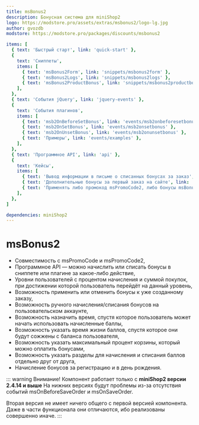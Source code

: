 ```yaml
---
title: msBonus2
description: Бонусная система для miniShop2
logo: https://modstore.pro/assets/extras/msbonus2/logo-lg.jpg
author: gvozdb
modstore: https://modstore.pro/packages/discounts/msbonus2

items: [
  { text: 'Быстрый старт', link: 'quick-start' },
  {
    text: 'Сниппеты',
    items: [
      { text: 'msBonus2Form', link: 'snippets/msbonus2form' },
      { text: 'msBonus2Logs', link: 'snippets/msbonus2logs' },
      { text: 'msBonus2ProductBonus', link: 'snippets/msbonus2productbonus' },
    ],
  },
  { text: 'События jQuery', link: 'jquery-events' },
  {
    text: 'События плагинов',
    items: [
      { text: 'msb2OnBeforeSetBonus', link: 'events/msb2onbeforesetbonus' },
      { text: 'msb2OnSetBonus', link: 'events/msb2onsetbonus' },
      { text: 'msb2OnUnsetBonus', link: 'events/msb2onunsetbonus' },
      { text: 'Примеры', link: 'events/examples' },
    ],
  },
  { text: 'Программное API', link: 'api' },
  {
    text: 'Кейсы',
    items: [
      { text: 'Вывод информации в письме о списанных бонусах за заказ', link: 'cases/email-inform' },
      { text: 'Дополнительные бонусы за первый заказ на сайте', link: 'cases/additional-bonuses' },
      { text: 'Применять либо промокод msPromoCode2, либо бонусы msBonus2', link: 'cases/mspromocode2-or-msbonus2' },
    ],
  },
]

dependencies: miniShop2
---
```


# msBonus2

- Совместимость с msPromoCode и msPromoCode2,
- Программное API — можно начислить или списать бонусы в сниппете или плагине за какое-либо действие,
- Уровни пользователей с процентом начисления и суммой покупок, при достижении которой пользователь перейдёт на данный уровень,
- Возможность применить или отменить бонусы к уже созданному заказу,
- Возможность ручного начисления/списания бонусов на пользовательском аккаунте,
- Возможность назначить время, спустя которое пользователь может начать использовать начисленные баллы,
- Возможность указать время жизни баллов, спустя которое они будут сожжены с баланса пользователя,
- Возможность указать максимальный процент корзины, который можно оплатить бонусами,
- Возможность указать разделы для начисления и списания баллов отдельно друг от друга,
- Начисление бонусов за регистрацию и в день рождения.

::: warning Внимание!
Компонент работает только с **miniShop2 версии 2.4.14 и выше** На нижних версиях будут проблемы из-за отсутствия событий msOnBeforeSaveOrder и msOnSaveOrder.

Вторая версия не имеет ничего общего с первой версией компонента. Даже в части функционала они отличаются, ибо реализованы совершенно иначе.
:::
